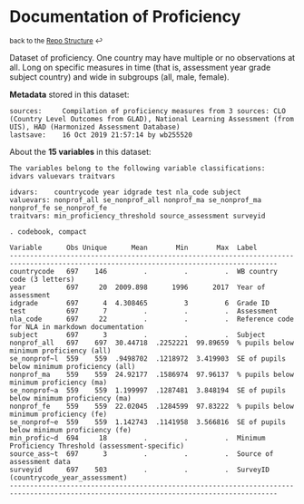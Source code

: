 
Documentation of Proficiency
=====================================================================

<sup>back to the [Repo Structure](https://github.com/worldbank/LearningPoverty/blob/master/00_documentation/002_repo_structure/Repo_Structure.md) :leftwards_arrow_with_hook:</sup>

Dataset of proficiency. One country may have multiple or no observations at all. Long on specific measures in time (that is, assessment year grade subject country) and wide in subgroups (all, male, female).

**Metadata** stored in this dataset:

~~~~
sources:     Compilation of proficiency measures from 3 sources: CLO (Country Level Outcomes from GLAD), National Learning Assessment (from UIS), HAD (Harmonized Assessment Database)
lastsave:    16 Oct 2019 21:57:14 by wb255520
~~~~


About the **15 variables** in this dataset:

~~~~
The variables belong to the following variable classifications:
idvars valuevars traitvars

idvars:    countrycode year idgrade test nla_code subject
valuevars: nonprof_all se_nonprof_all nonprof_ma se_nonprof_ma nonprof_fe se_nonprof_fe
traitvars: min_proficiency_threshold source_assessment surveyid

. codebook, compact

Variable      Obs Unique      Mean       Min       Max  Label
----------------------------------------------------------------------------------------------------------------------------------------
countrycode   697    146         .         .         .  WB country code (3 letters)
year          697     20  2009.898      1996      2017  Year of assessment
idgrade       697      4  4.308465         3         6  Grade ID
test          697      7         .         .         .  Assessment
nla_code      697     22         .         .         .  Reference code for NLA in markdown documentation
subject       697      3         .         .         .  Subject
nonprof_all   697    697  30.44718  .2252221  99.89659  % pupils below minimum proficiency (all)
se_nonprof~l  559    559  .9498702  .1218972  3.419903  SE of pupils below minimum proficiency (all)
nonprof_ma    559    559  24.92177  .1586974  97.96137  % pupils below minimum proficiency (ma)
se_nonprof~a  559    559  1.199997  .1287481  3.848194  SE of pupils below minimum proficiency (ma)
nonprof_fe    559    559  22.02045  .1284599  97.83222  % pupils below minimum proficiency (fe)
se_nonprof~e  559    559  1.142743  .1141958  3.566816  SE of pupils below minimum proficiency (fe)
min_profic~d  694     18         .         .         .  Minimum Proficiency Threshold (assessment-specific)
source_ass~t  697      3         .         .         .  Source of assessment data
surveyid      697    503         .         .         .  SurveyID (countrycode_year_assessment)
----------------------------------------------------------------------------------------------------------------------------------------

~~~~
